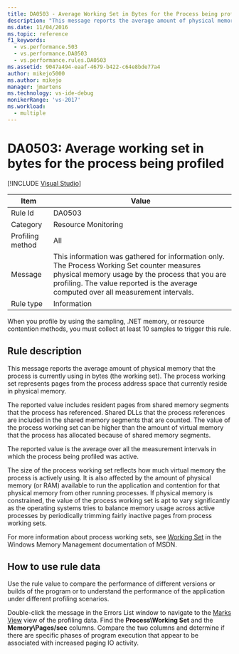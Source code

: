 ```yaml
---
title: DA0503 - Average Working Set in Bytes for the Process being profiled | Microsoft Docs
description: "This message reports the average amount of physical memory that the process is currently using in bytes (the working set)."
ms.date: 11/04/2016
ms.topic: reference
f1_keywords: 
  - vs.performance.503
  - vs.performance.DA0503
  - vs.performance.rules.DA0503
ms.assetid: 9047a494-eaaf-4679-b422-c64e8bde77a4
author: mikejo5000
ms.author: mikejo
manager: jmartens
ms.technology: vs-ide-debug
monikerRange: 'vs-2017'
ms.workload: 
  - multiple
---
```

# DA0503: Average working set in bytes for the process being profiled

 [!INCLUDE [Visual Studio](~/includes/applies-to-version/vs-not-mac.md)]

|Item|Value|
|-|-|
|Rule Id|DA0503|
|Category|Resource Monitoring|
|Profiling method|All|
|Message|This information was gathered for information only. The Process Working Set counter measures physical memory usage by the process that you are profiling. The value reported is the average computed over all measurement intervals.|
|Rule type|Information|

 When you profile by using the sampling, .NET memory, or resource contention methods, you must collect at least 10 samples to trigger this rule.

## Rule description
 This message reports the average amount of physical memory that the process is currently using in bytes (the working set). The process working set represents pages from the process address space that currently reside in physical memory.

 The reported value includes resident pages from shared memory segments that the process has referenced. Shared DLLs that the process references are included in the shared memory segments that are counted. The value of the process working set can be higher than the amount of virtual memory that the process has allocated because of shared memory segments.

 The reported value is the average over all the measurement intervals in which the process being profiled was active.

 The size of the process working set reflects how much virtual memory the process is actively using. It is also affected by the amount of physical memory (or RAM) available to run the application and contention for that physical memory from other running processes. If physical memory is constrained, the value of the process working set is apt to vary significantly as the operating systems tries to balance memory usage across active processes by periodically trimming fairly inactive pages from process working sets.

 For more information about process working sets, see [Working Set](/windows/win32/memory/working-set) in the Windows Memory Management documentation of MSDN.

## How to use rule data
 Use the rule value to compare the performance of different versions or builds of the program or to understand the performance of the application under different profiling scenarios.

 Double-click the message in the Errors List window to navigate to the [Marks View](../profiling/marks-view.md) view of the profiling data. Find the **Process\Working Set** and the **Memory\Pages/sec** columns. Compare the two columns and determine if there are specific phases of program execution that appear to be associated with increased paging IO activity.
